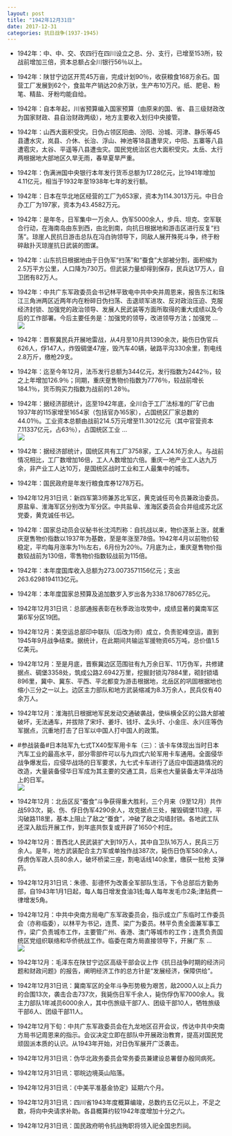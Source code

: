 ```yaml
---
layout: post
title: "1942年12月31日"
date: 2017-12-31
categories: 抗日战争(1937-1945)
---
```


<meta name="referrer" content="no-referrer" />

- 1942年：中、中、交、农四行在四川设立之总、分、支行，已增至153所，较战前增加三倍，资本总额占全川银行56％以上。 

- 1942年：陕甘宁边区开荒45万亩，完成计划90％，收获粮食168万余石。国营工厂发展到62个，食盐年产销达20余万驮，生产布10万尺。纸、肥皂、粉笔、精盐、牙粉均能自给。 

- 1942年：自本年起，川省预算编入国家预算（由原来的国、省、县三级财政改为国家财政、县自治财政两级），地方主要收入划归中央接管。 

- 1942年：山西大面积受灾。日伪占领区阳曲、汾阳、汾城、河津、静乐等45县遭水灾，岚县、介休、长治、浮山、神池等18县遭旱灾，中阳、五寨等八县遭雹灾，太谷、平遥等八县遭虫灾。国民党统治区也大面积受灾。太岳、太行两根据地大部地区久旱无雨，春旱夏旱严重。 

- 1942年：伪满洲国中央银行本年发行货币总额为17.28亿元，比1941年增加4.11亿元，相当于1932年至1938年七年的发行额。 

- 1942年：日本在华北地区经营的工厂为653家，资本为114.3013万元。中日合办工厂为197家，资本为43.4582万元。 

- 1942年：是年冬，日军集中一万余人、伪军5000余人，步兵、坦克、空军联合行动，在海南岛由东到西，由北到南，向抗日根据地和游击区进行反复“扫荡”。琼崖人民抗日游击总队在冯白驹领导下，同敌人展开殊死斗争，终于粉碎敌扑灭琼崖抗日武装的图谋。 

- 1942年：山东抗日根据地由于日伪军“扫荡”和“蚕食”大部被分割，面积缩为2.5万平方公里，人口降为730万。但武装力量却得到保存，民兵达17万人，自卫团有82万人。 

- 1942年：中共广东军政委员会书记林平致电中共中央并周恩来，报告东江和珠江三角洲两区近两年内在粉碎日伪扫荡、击退顽军进攻、反对政治压迫、克服经济封锁、加强党的政治领导、发展人民武装等方面所取得的重大成绩以及今后的工作部署。今后主要任务是：加强党的领导，改进领导方法；加强党 ... <br/><img src="https://wx2.sinaimg.cn/large/aca367d8ly1fmzymlykyqj20c80cwdfz.jpg" />

- 1942年：晋察冀民兵开展地雷战，从4月至10月共1390余次，毙伤日伪官兵626人，俘147人，炸毁碉堡47座，毁汽车40辆，破路平沟330余里，割电线2.8万斤，缴枪29支。 

- 1942年：迄至今年12月，法币发行总额为344亿元，发行指数为2442％，较之上年增加126.9％；同期，重庆趸售物价指数为7776％，较战前增长184.1％，货币购买力指数为战前的1.28％。 

- 1942年：据经济部统计，迄至1942年底，全川合于工厂法标准的厂矿已由1937年的115家增至1654家（包括官办165家），占国统区厂家总数的44.01％。工业资本总额由战前214.5万元增至11.3012亿元（其中官营资本7.11337亿元，占63％），占国统区工业 ... <br/><img src="https://wx2.sinaimg.cn/large/aca367d8ly1fmzvkw7zuwj20c809zt8v.jpg" />

- 1942年：据经济部统计，国统区共有工厂3758家，工人24.16万余人。与战前情况相比，工厂数增加16倍，工人人数增加六倍。重庆一地产业工人达九万余，非产业工人达10万，是国统区战时工业和工人最集中的城市。 

- 1942年：国民政府是年发行粮食库券1278万石。 

- 1942年12月31日讯：新四军第3师兼苏北军区，黄克诚任司令员兼政治委员。原盐阜、淮海军区分别改为军分区。中共盐阜、淮海区委员会合并组成苏北区党委，黄克诚任书记。 

- 1942年：国家总动员会议秘书长沈鸿烈称：自抗战以来，物价逐渐上涨，就重庆趸售物价指数以1937年为基数，至是年涨至78倍。1942年4月以前物价较稳定，平均每月涨率为1％左右，6月份为20％。7月底为止，重庆趸售物价指数较战前为130倍，零售物价指数较战前为115倍。 

- 1942年：本年度国库收入总额为273.0073571156亿元；支出263.6298194113亿元。 

- 1942年：本年度国家总预算及追加数岁入岁出各为338.178067785亿元。 

- 1942年12月31日讯：总部通报表彰在秋季政治攻势中，成绩显著的冀南军区第6军分区19团。 

- 1942年12月：美空运总部印中联队（后改为师）成立，负责驼峰空运，直到1945年9月战争结束。据统计，在此期间共输运军援物资65万吨，总价值1.5亿美元。 

- 1942年12月：至是月底，晋察冀边区范围驻有九万余日军、11万伪军，共修建据点、碉堡3358处，筑成公路2.6942万里，挖掘封锁沟7884里，砌封锁墙896里，冀中、冀东、平西、平北都变为游击根据地，北岳区的巩固根据地也缩小三分之一以上。边区主力部队和地方武装缩减为8.3万余人，民兵仅有40余万人。 

- 1942年12月：淮海抗日根据地军民发动交通破袭战，使纵横全区的公路大部被破坏，无法通车，并拔除了宋圩、姜圩、钱圩、孟头圩、小金庄、永兴庄等伪军据点，沉重地打击了日军以中国人打中国人的政策。 

- #参战装备#日本陆军九七式TX40型军用卡车（三）：该卡车体现出当时日本汽车工业的最高水平，部分零部件可以与九四式六轮军用卡车通用。全面侵华战争爆发后，应侵华战场的日军要求，九七式卡车进行了适应中国道路情况的改造，大量装备侵华日军成为其主要的交通工具，后来也大量装备太平洋战场上的日军。 <br/><img src="https://wx2.sinaimg.cn/large/aca367d8ly1fmzpysxbh0j20go14ln36.jpg" />

- 1942年12月：北岳区反“蚕食”斗争获得重大胜利，三个月来（9至12月）共作战593次，毙、伤、俘日伪军4290余人，攻克据点三处，摧毁碉堡113座，平沟破路118里，基本上阻止了敌之“蚕食”，冲破了敌之沟墙封锁。各地武工队还深入敌后开展工作，到年底共恢复或开辟了1650个村庄。 

- 1942年12月：晋西北人民武装扩大到19万人，其中自卫队16万人，民兵三万余人。是年，地方武装配合主力军或单独作战387次，毙伤日伪军580余人，俘虏伪军政人员80余人，破坏桥梁三座，割电话线140余里，缴获一批枪 支弹 药。 

- 1942年12月31日讯：朱德、彭德怀为改善全军部队生活，下令总部后方勤务部，自1943年1月1日起，每人每日增发食油3钱;每人每年发毛巾2条;津贴费一律增发5角。 

- 1942年12月：中共中央南方局电广东军政委员会，指示成立广东临时工作委员会（亦称临委），以林平为书记，连贯、梁广为委员。林平负责全面兼军事工作，梁广负责城市工作，主要管广州、香港、澳门等城市的工作；连贯负责国统区党组织联络和华侨统战工作。临委在南方局直接领导下，开展广东 ... <br/><img src="https://wx3.sinaimg.cn/large/aca367d8ly1fmznnaapyzj20c8090mx6.jpg" />

- 1942年12月：毛泽东在陕甘宁边区高级干部会议上作《抗日战争时期的经济问题和财政问题》的报告，阐明经济工作的总方针是“发展经济，保障供给”。 

- 1942年12月31日讯：冀南军区的全年斗争形势极为艰苦，敌2000人以上兵力的合围13次，袭击合击737次，我毙伤日军千余人，毙伤俘伪军7000余人。我主力部队1年减员6000余人，其中伤旅级干部7人、团级干部10人，牺牲旅级干部6人、团级干部11人。 

- 1942年12月下旬：中共广东军政委员会在九龙地区召开会议，传达中共中央南方局书记周恩来的指示。会议决定立即在部队中开展政治教育，提高对国民党顽固派本质的认识。从1943年开始，对日伪军展开广泛袭击。 

- 1942年12月31日讯：伪华北政务委员会常务委员兼建设总署督办殷同病死。 

- 1942年12月31日讯：鄂皖边境英山陷落。 

- 1942年12月31日讯：《中美平准基金协定》延期六个月。 

- 1942年12月31日讯：四川省1943年度概算编竣，总数约五亿元以上，不足之数，将向中央请求补助。各县概算约较1942年度增加十分之六。 

- 1942年12月31日讯：国民政府明令抗战殉职将领入祀全国忠烈祠。 


